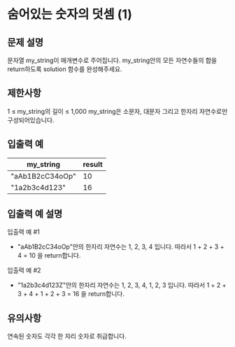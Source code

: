 # 숨어있는 숫자의 덧셈 (1)

## 문제 설명

문자열 my_string이 매개변수로 주어집니다. my_string안의 모든 자연수들의 합을 return하도록 solution 함수를 완성해주세요.

## 제한사항

1 ≤ my_string의 길이 ≤ 1,000
my_string은 소문자, 대문자 그리고 한자리 자연수로만 구성되어있습니다.

## 입출력 예

|my_string|	result|
|---|---|
|"aAb1B2cC34oOp"|	10|
|"1a2b3c4d123"|	16|

## 입출력 예 설명

입출력 예 #1

* "aAb1B2cC34oOp"안의 한자리 자연수는 1, 2, 3, 4 입니다. 따라서 1 + 2 + 3 + 4 = 10 을 return합니다.

입출력 예 #2

* "1a2b3c4d123Z"안의 한자리 자연수는 1, 2, 3, 4, 1, 2, 3 입니다. 따라서 1 + 2 + 3 + 4 + 1 + 2 + 3 = 16 을 return합니다.

## 유의사항

연속된 숫자도 각각 한 자리 숫자로 취급합니다.